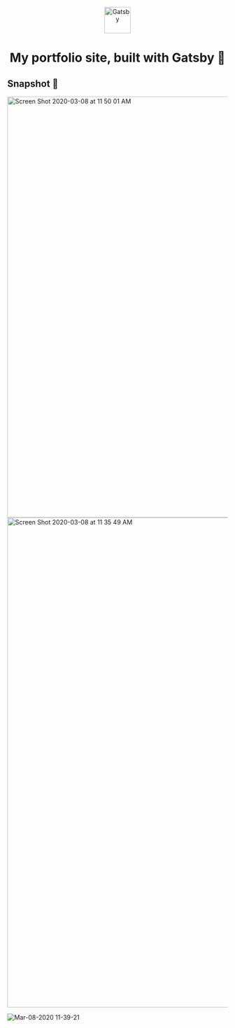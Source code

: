 <p align="center">
  <a href="https://www.gatsbyjs.org">
    <img alt="Gatsby" src="https://www.gatsbyjs.org/monogram.svg" width="60" />
  </a>
</p>
<h1 align="center">
  My portfolio site, built with Gatsby 🚀
</h1>

## Snapshot 📸
<img width="963" alt="Screen Shot 2020-03-08 at 11 50 01 AM" src="https://user-images.githubusercontent.com/8409475/76166184-fc74e600-6132-11ea-9fb5-1dda46c9d42d.png">

<img width="1121" alt="Screen Shot 2020-03-08 at 11 35 49 AM" src="https://user-images.githubusercontent.com/8409475/76165893-03025e00-6131-11ea-96cb-fd7739ea12a2.png">

![Mar-08-2020 11-39-21](https://user-images.githubusercontent.com/8409475/76165980-98055700-6131-11ea-941f-b9ff6c9dd472.gif)
